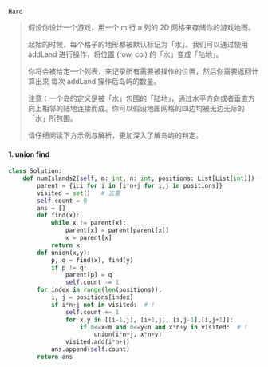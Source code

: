 `Hard`

> 假设你设计一个游戏，用一个 m 行 n 列的 2D 网格来存储你的游戏地图。
>
> 起始的时候，每个格子的地形都被默认标记为「水」。我们可以通过使用 addLand 进行操作，将位置 (row, col) 的「水」变成「陆地」。
>
> 你将会被给定一个列表，来记录所有需要被操作的位置，然后你需要返回计算出来 每次 addLand 操作后岛屿的数量。
>
> 注意：一个岛的定义是被「水」包围的「陆地」，通过水平方向或者垂直方向上相邻的陆地连接而成。你可以假设地图网格的四边均被无边无际的「水」所包围。
>
> 请仔细阅读下方示例与解析，更加深入了解岛屿的判定。
>

#### 1.  union find

```python
class Solution:
    def numIslands2(self, m: int, n: int, positions: List[List[int]]) -> List[int]:
        parent = {i:i for i in [i*n+j for i,j in positions]}
        visited = set()   # 去重
        self.count = 0
        ans = []
        def find(x):
            while x != parent[x]:
                parent[x] = parent[parent[x]]
                x = parent[x]
            return x
        def union(x,y):
            p, q = find(x), find(y)
            if p != q:
                parent[p] = q
                self.count -= 1
        for index in range(len(positions)):
            i, j = positions[index]
            if i*n+j not in visited:  # !
                self.count += 1
                for x,y in [[i-1,j], [i+1,j], [i,j-1],[i,j+1]]:
                    if 0<=x<m and 0<=y<n and x*n+y in visited:  # !
                        union(i*n+j, x*n+y)
                visited.add(i*n+j)
            ans.append(self.count)
        return ans
```

